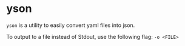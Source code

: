 # yson
`yson` is a utility to easily convert yaml files into json.

To output to a file instead of Stdout, use the following flag: `-o <FILE>`